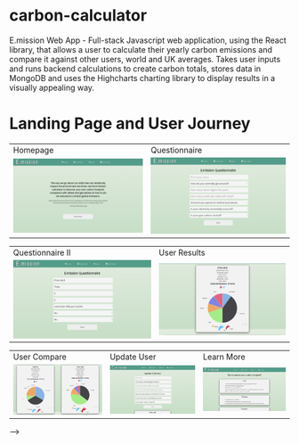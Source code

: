 # carbon-calculator
E.mission Web App - Full-stack Javascript web application, using the React library, that allows a user to calculate their yearly carbon emissions and compare it against other users, world and UK averages. Takes user inputs and runs backend calculations to create carbon totals, stores data in MongoDB and uses the Highcharts charting library to display results in a visually appealing way. 

# Landing Page and User Journey

<table>
  <tr>
    <td>Homepage</td>
     <td>Questionnaire</td>
  </tr>
  <tr>
    <td><img src="images/homepage.jpg" width="375px" ></td>
    <td><img src="images/questionnaire.jpg" width="375px" ></td>
    </tr>
 </table>
 <table>
  <tr>
    <td>Questionnaire II</td>
     <td>User Results</td>
  </tr>
  <tr>
    <td><img src="images/questionnaire2.jpg" width="375px" ></td>
    <td><img src="images/usercard.jpg" width="375px" ></td>
    </tr>
 </table>
 <table>
  <tr>
    <td>User Compare</td>
     <td>Update User</td>
     <td>Learn More</td>
  </tr>
  <tr>
    <td><img src="images/usercompare.jpg" width="250px" ></td>
    <td><img src="images/updateuser.jpg" width="250px" ></td>
    <td><img src="images/learnmore.jpg" width="250px" ></td>
    </tr>
 </table> -->

